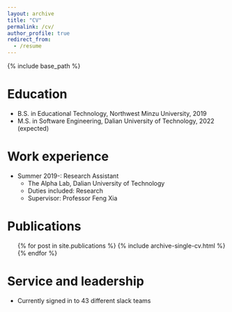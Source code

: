 ```yaml
---
layout: archive
title: "CV"
permalink: /cv/
author_profile: true
redirect_from:
  - /resume
---
```


{% include base_path %}

Education
======
* B.S. in Educational Technology, Northwest Minzu University, 2019
* M.S. in Software Engineering, Dalian University of Technology, 2022 (expected)

Work experience
======
* Summer 2019-: Research Assistant
  * The Alpha Lab, Dalian University of Technology
  * Duties included: Research
  * Supervisor: Professor Feng Xia

Publications
======
  <ul>{% for post in site.publications %}
    {% include archive-single-cv.html %}
  {% endfor %}</ul>
  
Service and leadership
======
* Currently signed in to 43 different slack teams
